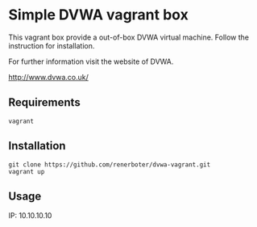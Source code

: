 # Simple DVWA vagrant box
This vagrant box provide a out-of-box DVWA virtual machine.
Follow the instruction for installation.

For further information visit the website of DVWA.

http://www.dvwa.co.uk/
## Requirements
```
vagrant
```
## Installation
```
git clone https://github.com/renerboter/dvwa-vagrant.git
vagrant up
```
## Usage

IP: 10.10.10.10